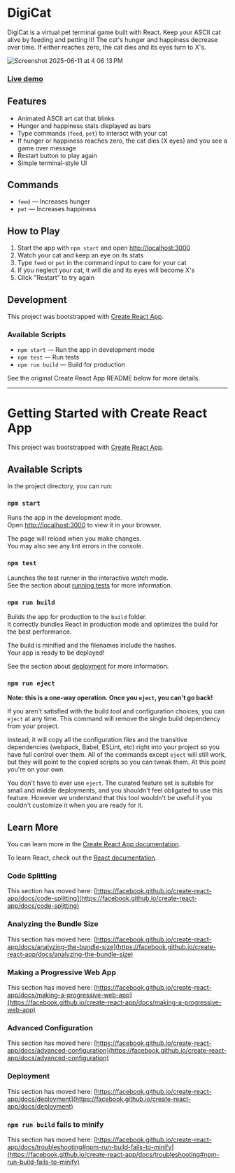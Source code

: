 # DigiCat

DigiCat is a virtual pet terminal game built with React. Keep your ASCII cat alive by feeding and petting it! The cat's hunger and happiness decrease over time. If either reaches zero, the cat dies and its eyes turn to X's.

![Screenshot 2025-06-11 at 4 06 13 PM](https://github.com/user-attachments/assets/2c459413-8c38-4648-9f0a-2a6abd83002d)

### [Live demo](https://cameronfoxly.github.io/digicat/) 

## Features
- Animated ASCII art cat that blinks
- Hunger and happiness stats displayed as bars
- Type commands (`feed`, `pet`) to interact with your cat
- If hunger or happiness reaches zero, the cat dies (X eyes) and you see a game over message
- Restart button to play again
- Simple terminal-style UI

## Commands
- `feed` — Increases hunger
- `pet` — Increases happiness

## How to Play
1. Start the app with `npm start` and open [http://localhost:3000](http://localhost:3000)
2. Watch your cat and keep an eye on its stats
3. Type `feed` or `pet` in the command input to care for your cat
4. If you neglect your cat, it will die and its eyes will become X's
5. Click "Restart" to try again

## Development
This project was bootstrapped with [Create React App](https://github.com/facebook/create-react-app).

### Available Scripts
- `npm start` — Run the app in development mode
- `npm test` — Run tests
- `npm run build` — Build for production

See the original Create React App README below for more details.

---

# Getting Started with Create React App

This project was bootstrapped with [Create React App](https://github.com/facebook/create-react-app).

## Available Scripts

In the project directory, you can run:

### `npm start`

Runs the app in the development mode.\
Open [http://localhost:3000](http://localhost:3000) to view it in your browser.

The page will reload when you make changes.\
You may also see any lint errors in the console.

### `npm test`

Launches the test runner in the interactive watch mode.\
See the section about [running tests](https://facebook.github.io/create-react-app/docs/running-tests) for more information.

### `npm run build`

Builds the app for production to the `build` folder.\
It correctly bundles React in production mode and optimizes the build for the best performance.

The build is minified and the filenames include the hashes.\
Your app is ready to be deployed!

See the section about [deployment](https://facebook.github.io/create-react-app/docs/deployment) for more information.

### `npm run eject`

**Note: this is a one-way operation. Once you `eject`, you can't go back!**

If you aren't satisfied with the build tool and configuration choices, you can `eject` at any time. This command will remove the single build dependency from your project.

Instead, it will copy all the configuration files and the transitive dependencies (webpack, Babel, ESLint, etc) right into your project so you have full control over them. All of the commands except `eject` will still work, but they will point to the copied scripts so you can tweak them. At this point you're on your own.

You don't have to ever use `eject`. The curated feature set is suitable for small and middle deployments, and you shouldn't feel obligated to use this feature. However we understand that this tool wouldn't be useful if you couldn't customize it when you are ready for it.

## Learn More

You can learn more in the [Create React App documentation](https://facebook.github.io/create-react-app/docs/getting-started).

To learn React, check out the [React documentation](https://reactjs.org/).

### Code Splitting

This section has moved here: [https://facebook.github.io/create-react-app/docs/code-splitting](https://facebook.github.io/create-react-app/docs/code-splitting)

### Analyzing the Bundle Size

This section has moved here: [https://facebook.github.io/create-react-app/docs/analyzing-the-bundle-size](https://facebook.github.io/create-react-app/docs/analyzing-the-bundle-size)

### Making a Progressive Web App

This section has moved here: [https://facebook.github.io/create-react-app/docs/making-a-progressive-web-app](https://facebook.github.io/create-react-app/docs/making-a-progressive-web-app)

### Advanced Configuration

This section has moved here: [https://facebook.github.io/create-react-app/docs/advanced-configuration](https://facebook.github.io/create-react-app/docs/advanced-configuration)

### Deployment

This section has moved here: [https://facebook.github.io/create-react-app/docs/deployment](https://facebook.github.io/create-react-app/docs/deployment)

### `npm run build` fails to minify

This section has moved here: [https://facebook.github.io/create-react-app/docs/troubleshooting#npm-run-build-fails-to-minify](https://facebook.github.io/create-react-app/docs/troubleshooting#npm-run-build-fails-to-minify)
